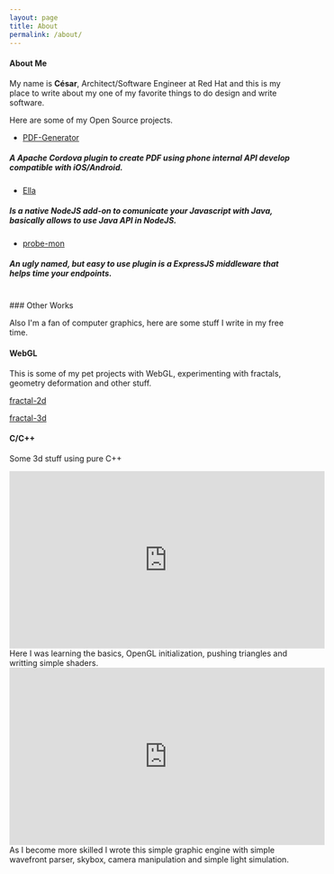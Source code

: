 ```yaml
---
layout: page
title: About
permalink: /about/
---
```


#### About Me
My name is **César**, Architect/Software Engineer at Red Hat and this is my place to write about my one of my favorite things to do design and write software. 

Here are some of my Open Source projects.

- [PDF-Generator](https://github.com/cesarvr/pdf-generator)
##### A Apache Cordova plugin to create PDF using phone internal API develop compatible with iOS/Android.

- [Ella](https://github.com/cesarvr/Ella)
##### Is a native NodeJS add-on to comunicate your Javascript with Java, basically allows to use Java API in NodeJS.

- [probe-mon](https://www.npmjs.com/package/probe-mon)
##### An ugly named, but easy to use plugin is a ExpressJS middleware that helps time your endpoints.

<br>
### Other Works

Also I'm a fan of computer graphics, here are some stuff I write in my free time.

#### WebGL 

This is some of my pet projects with WebGL, experimenting with fractals, geometry deformation and other stuff.

[fractal-2d](https://github.com/cesarvr/fractal-gl)

[fractal-3d](http://cesarvr.github.io/fractal3d/app.html)


#### C/C++ 
Some 3d stuff using pure C++

<iframe width="560" height="315" src="https://www.youtube.com/embed/9U376GMTL6o" frameborder="0" gesture="media" allow="encrypted-media" allowfullscreen></iframe>
Here I was learning the basics, OpenGL initialization, pushing triangles and writting simple shaders.

<iframe width="560" height="315" src="https://www.youtube.com/embed/wkimRB9fWM8" frameborder="0" gesture="media" allow="encrypted-media" allowfullscreen></iframe>
As I become more skilled I wrote this simple graphic engine with simple wavefront parser, skybox, camera manipulation and simple light simulation.    
 

